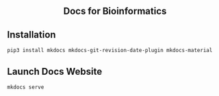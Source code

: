 <h2 align="center">Docs for Bioinformatics</h2>

## Installation

```
pip3 install mkdocs mkdocs-git-revision-date-plugin mkdocs-material
```

## Launch Docs Website

```
mkdocs serve
```